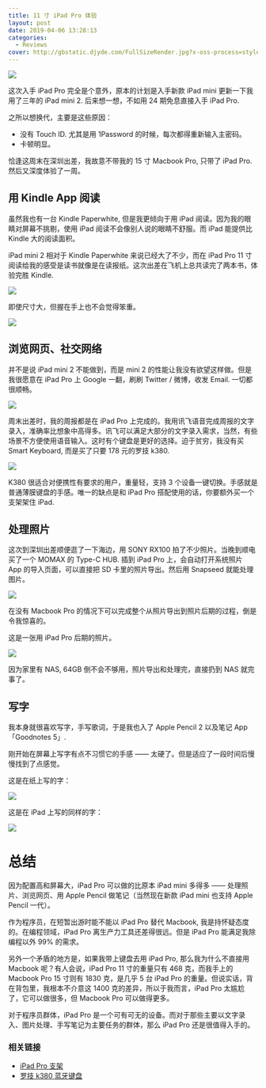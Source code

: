 ```yaml
---
title: 11 寸 iPad Pro 体验
layout: post
date: 2019-04-06 13:28:13
categories:
  - Reviews
cover: http://gbstatic.djyde.com/FullSizeRender.jpg?x-oss-process=style/cover
---
```

![](https://gbstatic.djyde.com/DSC02308.JPG?x-oss-process=image/resize,w_2560/quality,q_80)

这次入手 iPad Pro 完全是个意外，原本的计划是入手新款 iPad mini 更新一下我用了三年的 iPad mini 2. 后来想一想，不如用 24 期免息直接入手 iPad Pro. 

之所以想换代，主要是这些原因：

- 没有 Touch ID. 尤其是用 1Password 的时候，每次都得重新输入主密码。
- 卡顿明显。

恰逢这周末在深圳出差，我故意不带我的 15 寸 Macbook Pro, 只带了 iPad Pro. 然后又深度体验了一周。

## 用 Kindle App 阅读

虽然我也有一台 Kindle Paperwhite, 但是我更倾向于用 iPad 阅读。因为我的眼睛对屏幕不挑剔，使用 iPad 阅读不会像别人说的眼睛不舒服。而 iPad 能提供比 Kindle 大的阅读面积。

iPad mini 2 相对于 Kindle Paperwhite 来说已经大了不少，而在 iPad Pro 11 寸阅读给我的感受是读书就像是在读报纸。这次出差在飞机上总共读完了两本书，体验完胜 Kindle. 

![](//gbstatic.djyde.com/FullSizeRender.jpg?x-oss-process=image/resize,w_2560/quality,q_80)

即使尺寸大，但握在手上也不会觉得笨重。

![](//gbstatic.djyde.com/IMG_0025.JPG?x-oss-process=image/resize,w_2560/quality,q_80)

## 浏览网页、社交网络

并不是说 iPad mini 2 不能做到，而是 mini 2 的性能让我没有欲望这样做。但是我很愿意在 iPad Pro 上 Google 一翻，刷刷 Twitter / 微博，收发 Email. 一切都很顺畅。

![](//gbstatic.djyde.com/Snapseed%203.jpg?x-oss-process=image/resize,w_2560/quality,q_80)

周末出差时，我的周报都是在 iPad Pro 上完成的。我用讯飞语音完成周报的文字录入，准确率比想象中高得多。讯飞可以满足大部分的文字录入需求，当然，有些场景不方便使用语音输入。这时有个键盘是更好的选择。迫于贫穷，我没有买 Smart Keyboard, 而是买了只要 178 元的罗技 k380.

![](//gbstatic.djyde.com/9C93C41D5DB7-1.jpeg?x-oss-process=image/resize,w_2560/quality,q_80)

K380 很适合对便携性有要求的用户，重量轻，支持 3 个设备一键切换。手感就是普通薄膜键盘的手感。唯一的缺点是和 iPad Pro 搭配使用的话，你要额外买一个支架架住 iPad.

## 处理照片

这次到深圳出差顺便逛了一下海边，用 SONY RX100 拍了不少照片。当晚到顺电买了一个 MOMAX 的 Type-C HUB. 插到 iPad Pro 上，会自动打开系统照片 App 的导入页面，可以直接把 SD 卡里的照片导出。然后用 Snapseed 就能处理图片。

![](//gbstatic.djyde.com/42FE525EA268-1.jpeg?x-oss-process=image/resize,w_2560/quality,q_80)

在没有 Macbook Pro 的情况下可以完成整个从照片导出到照片后期的过程，倒是令我惊喜的。

这是一张用 iPad Pro 后期的照片。

![](//gbstatic.djyde.com/413142799.jpg?x-oss-process=image/resize,w_2560/quality,q_80)

因为家里有 NAS, 64GB 倒不会不够用，照片导出和处理完，直接扔到 NAS 就完事了。

## 写字

我本身就很喜欢写字，手写歌词，于是我也入了 Apple Pencil 2 以及笔记 App 「Goodnotes 5」.

刚开始在屏幕上写字有点不习惯它的手感 —— 太硬了。但是适应了一段时间后慢慢找到了点感觉。

这是在纸上写的字：

![](//gbstatic.djyde.com/DSC01772.JPG?x-oss-process=image/resize,w_2560/quality,q_80)

这是在 iPad 上写的同样的字：

![](//gbstatic.djyde.com/DSC02391.JPG?x-oss-process=image/resize,w_2560/quality,q_80)

# 总结

因为配置高和屏幕大，iPad Pro 可以做的比原本 iPad mini 多得多 —— 处理照片、浏览网页、用 Apple Pencil 做笔记（当然现在新款 iPad mini 也支持 Apple Pencil 一代）。

作为程序员，在短暂出游时能不能以 iPad Pro 替代 Macbook, 我是持怀疑态度的。在编程领域，iPad Pro 离生产力工具还差得很远。但是 iPad Pro 能满足我除编程以外 99% 的需求。

另外一个矛盾的地方是，如果我带上键盘去用 iPad Pro, 那么我为什么不直接用 Macbook 呢？有人会说，iPad Pro 11 寸的重量只有 468 克，而我手上的 Macbook Pro 15 寸则有 1830 克，是几乎 5 台 iPad Pro 的重量。但说实话，背在背包里，我根本不介意这 1400 克的差异，所以于我而言，iPad Pro 太尴尬了，它可以做很多，但 Macbook Pro 可以做得更多。

对于程序员群体，iPad Pro 是一个可有可无的设备。而对于那些主要以文字录入、图片处理、手写笔记为主要任务的群体，那么 iPad Pro 还是很值得入手的。

### 相关链接

- [iPad Pro 支架](https://lutaonan.com/link/ipad-stand)
- [罗技 k380 蓝牙键盘](https://lutaonan.com/link/logitech-k380)
